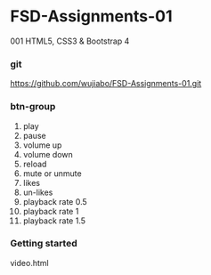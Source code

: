 # FSD-Assignments-01
001 HTML5, CSS3 &amp; Bootstrap 4

### git
https://github.com/wujiabo/FSD-Assignments-01.git

### btn-group
1. play
2. pause
3. volume up
4. volume down
5. reload
6. mute or unmute
7. likes
8. un-likes
9. playback rate 0.5
10. playback rate 1
11. playback rate 1.5

### Getting started
video.html
